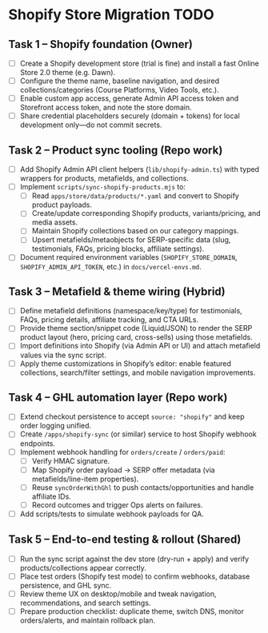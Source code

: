 # Shopify Store Migration TODO

## Task 1 – Shopify foundation (Owner)
- [ ] Create a Shopify development store (trial is fine) and install a fast Online Store 2.0 theme (e.g. Dawn).
- [ ] Configure the theme name, baseline navigation, and desired collections/categories (Course Platforms, Video Tools, etc.).
- [ ] Enable custom app access, generate Admin API access token and Storefront access token, and note the store domain.
- [ ] Share credential placeholders securely (domain + tokens) for local development only—do not commit secrets.

## Task 2 – Product sync tooling (Repo work)
- [ ] Add Shopify Admin API client helpers (`lib/shopify-admin.ts`) with typed wrappers for products, metafields, and collections.
- [ ] Implement `scripts/sync-shopify-products.mjs` to:
  - [ ] Read `apps/store/data/products/*.yaml` and convert to Shopify product payloads.
  - [ ] Create/update corresponding Shopify products, variants/pricing, and media assets.
  - [ ] Maintain Shopify collections based on our category mappings.
  - [ ] Upsert metafields/metaobjects for SERP-specific data (slug, testimonials, FAQs, pricing blocks, affiliate settings).
- [ ] Document required environment variables (`SHOPIFY_STORE_DOMAIN`, `SHOPIFY_ADMIN_API_TOKEN`, etc.) in `docs/vercel-envs.md`.

## Task 3 – Metafield & theme wiring (Hybrid)
- [ ] Define metafield definitions (namespace/key/type) for testimonials, FAQs, pricing details, affiliate tracking, and CTA URLs.
- [ ] Provide theme section/snippet code (Liquid/JSON) to render the SERP product layout (hero, pricing card, cross-sells) using those metafields.
- [ ] Import definitions into Shopify (via Admin API or UI) and attach metafield values via the sync script.
- [ ] Apply theme customizations in Shopify’s editor: enable featured collections, search/filter settings, and mobile navigation improvements.

## Task 4 – GHL automation layer (Repo work)
- [ ] Extend checkout persistence to accept `source: "shopify"` and keep order logging unified.
- [ ] Create `/apps/shopify-sync` (or similar) service to host Shopify webhook endpoints.
- [ ] Implement webhook handling for `orders/create` / `orders/paid`:
  - [ ] Verify HMAC signature.
  - [ ] Map Shopify order payload → SERP offer metadata (via metafields/line-item properties).
  - [ ] Reuse `syncOrderWithGhl` to push contacts/opportunities and handle affiliate IDs.
  - [ ] Record outcomes and trigger Ops alerts on failures.
- [ ] Add scripts/tests to simulate webhook payloads for QA.

## Task 5 – End-to-end testing & rollout (Shared)
- [ ] Run the sync script against the dev store (dry-run + apply) and verify products/collections appear correctly.
- [ ] Place test orders (Shopify test mode) to confirm webhooks, database persistence, and GHL sync.
- [ ] Review theme UX on desktop/mobile and tweak navigation, recommendations, and search settings.
- [ ] Prepare production checklist: duplicate theme, switch DNS, monitor orders/alerts, and maintain rollback plan.
